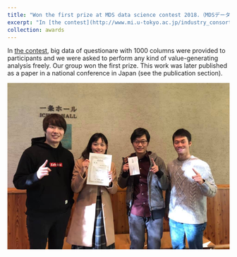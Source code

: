 ```yaml
---
title: "Won the first prize at MDS data science contest 2018.（MDSデータサイエンスコンテストで優勝）"
excerpt: "In [the contest](http://www.mi.u-tokyo.ac.jp/industry_consortium.html ), big data of questionare with 1000 columns were provided to participants and we were asked to perform any kind of value-generating analysis freely. Our group won the first prize. This work was later published as a paper in a national conference in Japan (see the publication section). <br/><img src='/images/MDS_contest_group_pic.jpeg'>"
collection: awards
---
```

In [the contest](http://www.mi.u-tokyo.ac.jp/industry_consortium.html ), big data of questionare with 1000 columns were provided to participants and we were asked to perform any kind of value-generating analysis freely. Our group won the first prize. This work was later published as a paper in a national conference in Japan (see the publication section).

<img src='/images/MDS_contest_group_pic.jpeg'>